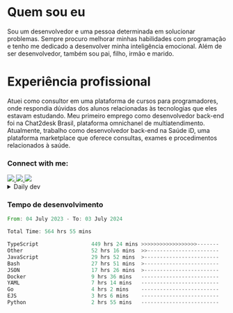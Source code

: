 # Quem sou eu
Sou um desenvolvedor e uma pessoa determinada em solucionar problemas. Sempre procuro melhorar minhas habilidades com programação e tenho me dedicado a desenvolver minha inteligência emocional. Além de ser desenvolvedor, também sou pai, filho, irmão e marido.

# Experiência profissional
Atuei como consultor em uma plataforma de cursos para programadores, onde respondia dúvidas dos alunos relacionadas às tecnologias que eles estavam estudando.
Meu primeiro emprego como desenvolvedor back-end foi na Chat2desk Brasil, plataforma omnichanel de multiatendimento.
Atualmente, trabalho como desenvolvedor back-end na Saúde iD, uma plataforma marketplace que oferece consultas, exames e procedimentos relacionados à saúde.

### Connect with me:
<a href="https://www.linkedin.com/in/theusmoreira" target="_blank" >
<img src="https://img.shields.io/badge/linkedin-%230077B5.svg?&style=for-the-badge&logo=linkedin&logoColor=white ">
</a>
<a href="https://www.instagram.com/matheus.s.moreira/" target="_blank">
<img src="https://img.shields.io/badge/instagram-%23E4405F.svg?&style=for-the-badge&logo=instagram&logoColor=white">
</a>
<a href="mailto:matheussm301@gmail.com"  target="_blank">
<img src="https://img.shields.io/badge/gmail-%23E4405F.svg?&style=for-the-badge&logo=gmail&logoColor=white">
</a>


<details>
  <summary>Daily dev </summary>
<p>
  <a href="https://app.daily.dev/matheussantos"><img src="https://github.com/matheus-santos-moreira/matheus-santos-moreira/blob/master/devcard.svg" width="200" alt="Matheus Santos's Dev Card"/></a>
 </p>
</details>

<h3>Tempo de desenvolvimento</h3>

<!--START_SECTION:waka-->

```rust
From: 04 July 2023 - To: 03 July 2024

Total Time: 564 hrs 55 mins

TypeScript                 449 hrs 24 mins >>>>>>>>>>>>>>>>>>-------   72.81 %
Other                      52 hrs 16 mins  >>-----------------------   08.47 %
JavaScript                 29 hrs 52 mins  >------------------------   04.84 %
Bash                       27 hrs 51 mins  >------------------------   04.51 %
JSON                       17 hrs 26 mins  >------------------------   02.83 %
Docker                     9 hrs 36 mins   -------------------------   01.56 %
YAML                       7 hrs 14 mins   -------------------------   01.17 %
Go                         4 hrs 2 mins    -------------------------   00.65 %
EJS                        3 hrs 6 mins    -------------------------   00.50 %
Python                     2 hrs 55 mins   -------------------------   00.47 %
```

<!--END_SECTION:waka-->
